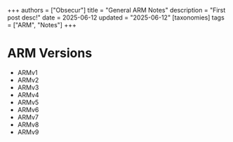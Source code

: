+++
authors = ["Obsecur"]
title = "General ARM Notes"
description = "First post desc!"
date = 2025-06-12
updated = "2025-06-12"
[taxonomies]
tags = ["ARM", "Notes"]
+++

# ARM Versions

- ARMv1
- ARMv2
- ARMv3
- ARMv4
- ARMv5
- ARMv6
- ARMv7
- ARMv8
- ARMv9
